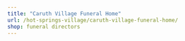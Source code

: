 ```yaml
---
title: "Caruth Village Funeral Home"
url: /hot-springs-village/caruth-village-funeral-home/
shop: funeral directors
---
```


